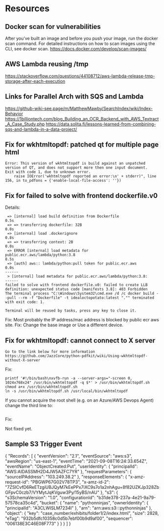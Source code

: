 # Resources

## Docker scan for vulnerabilities

After you’ve built an image and before you push your image, run the docker scan command. For detailed instructions on how to scan images using the CLI, see docker scan. <https://docs.docker.com/develop/scan-images/>

## AWS Lambda reusing /tmp

<https://stackoverflow.com/questions/44108712/aws-lambda-release-tmp-storage-after-each-execution>

## Links for Parallel Arch with SQS and Lambda

<https://github-wiki-see.page/m/MatthewMawby/SearchIndex/wiki/Index-Behavior>
<https://1billiontech.com/blog_Building_an_OCR_Backend_with_AWS_Textract_A_Case_Study.php>
<https://data.solita.fi/lessons-learned-from-combining-sqs-and-lambda-in-a-data-project/>

## Fix for wkhtmltopdf: patched qt for multiple page html

```[ERROR] OSError: wkhtmltopdf reported an error:
Error: This version of wkhtmltopdf is build against an unpatched version of QT, and does not support more then one input document.
Exit with code 1, due to unknown error.
    raise IOError('wkhtmltopdf reported an error:\n' + stderr)", line 156, in to_pdfons = {'enable-local-file-access': ''})  
```

## Fix for failed to solve with frontend dockerfile.v0

Details:

```[+] Building 9.6s (4/4) FINISHED
 => [internal] load build definition from Dockerfile                                                                       0.5s 
 => => transferring dockerfile: 32B                                                                                        0.0s 
 => [internal] load .dockerignore                                                                                          0.8s 
 => => transferring context: 2B                                                                                            0.0s 
 => ERROR [internal] load metadata for public.ecr.aws/lambda/python:3.8                                                    8.5s 
 => [auth] aws:: lambda/python:pull token for public.ecr.aws                                                               0.0s 
------
 > [internal] load metadata for public.ecr.aws/lambda/python:3.8:
------
failed to solve with frontend dockerfile.v0: failed to create LLB definition: unexpected status code [manifests 3.8]: 403 Forbidden
The terminal process "C:\Windows\System32\cmd.exe /d /c docker build --pull --rm -f "Dockerfile" -t idealoctopotato:latest "."" terminated with exit code: 1.

Terminal will be reused by tasks, press any key to close it.
```

Fix:
Most probably the IP address/mac address is blocked by public ecr aws site.
Fix: Change the base image or Use a different device.

## Fix for wkhtmltopdf: cannot connect to X server

```You will need to run wkhtmltopdf within a "virtual" X server.
Go to the link below for more information
https://github.com/JazzCore/python-pdfkit/wiki/Using-wkhtmltopdf-without-X-server
```

Fix:

```yum install xorg-x11-server-Xvfb
printf '#!/bin/bash\nxvfb-run -a --server-args="-screen 0, 1024x768x24" /usr/bin/wkhtmltopdf -q $*' > /usr/bin/wkhtmltopdf.sh
chmod a+x /usr/bin/wkhtmltopdf.sh
ln -s /usr/bin/wkhtmltopdf.sh /usr/local/bin/wkhtmltopdf
```

If you cannot acquire the root shell (e.g. on an Azure/AWS Devops Agent) change the third line to:

```printf '#!/bin/bash\nxvfb-run -a --server-args="-screen 0, 1024x768x24" /usr/bin/wkhtmltopdf -q $*' | sudo tee /usr/bin/wkhtmltopdf.sh
```

Fix:

Not fixed yet.

## Sample S3 Trigger Event

{
	"Records": [
		{
			"eventVersion": "2.1",
			"eventSource": "aws:s3",
			"awsRegion": "us-east-1",
			"eventTime": "2021-09-08T16:24:33.654Z",
			"eventName": "ObjectCreated:Put",
			"userIdentity": {
				"principalId": "AWS:AIDASSMH2D4JW5AZFC7YR"
			},
			"requestParameters": {
				"sourceIPAddress": "103.249.38.2"
			},
			"responseElements": {
				"x-amz-request-id": "PBGWP67G02V78TP3",
				"x-amz-id-2": "7ZSICvfD6ReETzgiUBJQyM7kEePPx7iXC9s7o1a2nhAgu+8f82UZKJp328ZbGFpvC0czb7/VYMytJqKVguw3Py/15yBS/nAU"
			},
			"s3": {
				"s3SchemaVersion": "1.0",
				"configurationId": "b31de378-237a-4e21-9a79-57578ca35c4d",
				"bucket": {
					"name": "pythonninjas",
					"ownerIdentity": {
						"principalId": "A3CLWISLM7234I"
					},
					"arn": "arn:aws:s3:::pythonninjas"
				},
				"object": {
					"key": "case_number/exhibits/folder1/2/index.html",
					"size": 2828,
					"eTag": "932b5dfc10358c0d5b7ebf00b9d9af00",
					"sequencer": "006138E3C46E08F773"
				}
			}
		}
	]
}
